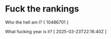# Fuck the rankings

Who the hell am I?
{ 10486701 }

What fucking year is it?
[ 2025-03-23T22:16:40Z ]
